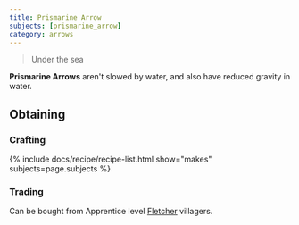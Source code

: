 ```yaml
---
title: Prismarine Arrow
subjects: [prismarine_arrow]
category: arrows
---
```

> Under the sea

**Prismarine Arrows** aren't slowed by water, and also have reduced gravity in water.

Obtaining
---------

### Crafting

{% include docs/recipe/recipe-list.html show="makes" subjects=page.subjects %}

### Trading
Can be bought from Apprentice level [Fletcher](https://minecraft.fandom.com/wiki/Trading#Fletcher) villagers.